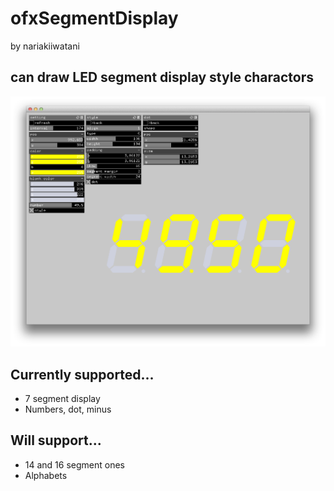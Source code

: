 # ofxSegmentDisplay
by nariakiiwatani

## can draw LED segment display style charactors
![screenshot](/capture.png)

## Currently supported...
- 7 segment display
- Numbers, dot, minus 

## Will support...
- 14 and 16 segment ones
- Alphabets